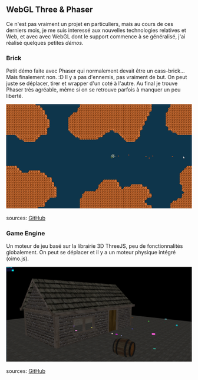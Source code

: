 ## WebGL Three & Phaser

Ce n'est pas vraiment un projet en particuliers, mais au cours de ces derniers mois, je me suis interessé aux nouvelles technologies relatives et Web, et avec avec WebGL dont le support commence à se généralisé, j'ai réalisé quelques petites *démos*.

### Brick

Petit démo faite avec Phaser qui normalement devait être un cass-brick... Mais finalement non. :D
Il y a pas d'ennemis, pas vraiment de but. On peut juste se déplacer, tirer et wrapper d'un coté à l'autre.
Au final je trouve Phaser très agréable, même si on se retrouve parfois à manquer un peu liberté.

![Brick](https://github.com/Apoxx/Brick/raw/master/screenshot.png)

sources: [GitHub](https://github.com/Apoxx/Brick)


### Game Engine

Un moteur de jeu basé sur la librairie 3D ThreeJS, peu de fonctionnalités globalement. On peut se déplacer et il y a un moteur physique intégré (oimo.js).

![gameengine](/public/images/gameengine.png)

sources: [GitHub](https://github.com/Apoxx/MiniGameEngine)
